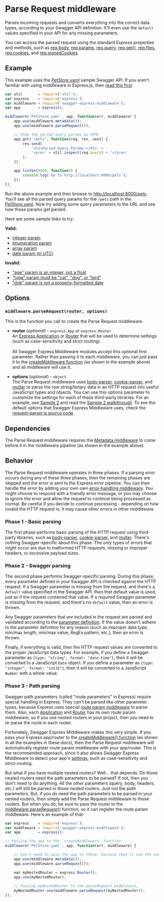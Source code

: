 Parse Request middleware
============================
Parses incoming requests and converts everything into the correct data types, according to your Swagger API definition.  It'll even use the `default` values specified in your API for any missing parameters.

You can access the parsed request using the standard Express properties and methods, such as [req.body](http://expressjs.com/4x/api.html#req.body), [req.params](http://expressjs.com/4x/api.html#req.params), [req.query](http://expressjs.com/4x/api.html#req.query), [req.get()](http://expressjs.com/4x/api.html#req.get), [req.files](http://expressjs.com/4x/api.html#req.files), [req.cookies](http://expressjs.com/4x/api.html#req.cookies), and [req.signedCookies](http://expressjs.com/4x/api.html#req.signedCookies).  


Example
--------------------------
This example uses the [PetStore.yaml](../../samples/PetStore.yaml) sample Swagger API.  If you aren't familiar with using middleware in Express.js, then [read this first](http://expressjs.com/guide/using-middleware.html).

````javascript
var util       = require('util');
var express    = require('express');
var middleware = require('swagger-express-middleware');
var app        = express();

middleware('PetStore.yaml', app, function(err, middleware) {
    app.use(middleware.metadata());
    app.use(middleware.parseRequest());

    // Show the parsed query params as HTML
    app.get('/pets', function(req, res, next) {
        res.send(
            '<h1>Parsed Query Params:</h1>' +
            '<pre>' + util.inspect(req.query) + '</pre>'
        );
    });

    app.listen(8000, function() {
        console.log('Go to http://localhost:8000/pets');
    });
});
````

Run the above example and then browse to [http://localhost:8000/pets](http://localhost:8000/pets).  You'll see all the parsed query params for the `/pets` path in the [PetStore.yaml](../../samples/PetStore.yaml).  Now try adding some query parameters to the URL and see how those params get parsed.  

Here are some sample links to try:

__Valid:__

* [integer param](http://localhost:8000/pets?age=4)
* [enumeration param](http://localhost:8000/pets?type=dog)
* [array param](http://localhost:8000/pets?tags=fluffy&tags=furry)
* [date param (in UTC)](http://localhost:8000/pets?dob=2005-04-25)

__Invalid:__

* ["age" param is an integer, not a float](http://localhost:8000/pets?age=4.5)
* ["type" param must be "cat", "dog", or "bird"](http://localhost:8000/pets?type=fish)
* ["dob" param is not a properly-formatted date](http://localhost:8000/pets?dob=2005/05/04)


Options
--------------------------
### `middleware.parseRequest(router, options)`
This is the function you call to create the Parse Request middleware.

* __router__ (_optional_) - `express.App` or `express.Router`<br>
An [Express Application](http://expressjs.com/4x/api.html#application) or [Router](http://expressjs.com/4x/api.html#router) that will be used to determine settings (such as case-sensitivity and strict routing).
<br><br>
All Swagger Express Middleware modules accept this optional first parameter. Rather than passing it to each middleware, you can just pass it to the [createMiddleware function](../exports/createMiddleware.md) (as shown in the example above) and all middleware will use it.

* __options__ (_optional_) - `object`<br>
The Parse Request middleware uses [body-parser](https://www.npmjs.com/package/body-parser), [cookie-parser](https://www.npmjs.com/package/cookie-parser), and [multer](https://www.npmjs.com/package/multer) to parse the raw string/binary data in an HTTP request into useful JavaScript types and objects.  You can use this options parameter to customize the settings for each of these third-party libraries.  For an example, see [Sample 2](../../samples/sample2.js) and read the [Sample 2 walkthrough](../samples/walkthrough2.md).  To see the default options that Swagger Express Middleware uses, check the [request-parser.js source code](../../lib/request-parser.js).


Dependencies
--------------------------
The Parse Request middleware requires the [Metadata middleware](metadata.md) to come before it in the middleware pipeline (as shown in the example above).


Behavior
--------------------------
The Parse Request middleware operates in three phases.  If a parsing error occurs during any of these three phases, then the remaining phases are skipped and the error is sent to the Express error pipeline.  You can then handle the error by adding your own own [error-handling middleware](http://expressjs.com/guide/error-handling.html).  You might choose to respond with a friendly error message, or you may choose to ignore the error and allow the request to continue being processed as normal.  Be careful if you decide to continue processing - depending on how invalid the HTTP request is, it may cause other errors in other middleware.


### Phase 1 - Basic parsing
The first phase performs basic parsing of the HTTP request using third-party libraries, such as [body-parser](https://www.npmjs.com/package/body-parser), [cookie-parser](https://www.npmjs.com/package/cookie-parser), and [multer](https://www.npmjs.com/package/multer).   There's nothing Swagger-specific about this phase.  The only types of errors that might occur are due to malformed HTTP requests, missing or improper headers, or excessive payload sizes.


### Phase 2 - Swagger parsing
The second phase performs Swagger-specific parsing.  During this phase, every parameter defined in your Swagger API is checked against the HTTP request.  If a Swagger parameter is missing from the request, and there's a `default` value specified in the Swagger API, then that default value is used, just as if the request contained that value.  If a _required_ Swagger parameter is missing from the request, and there's no `default` value, then an error is thrown.

Any Swagger parameters that _are_ included in the request are parsed and validated according to the [parameter definition](https://github.com/swagger-api/swagger-spec/blob/master/versions/2.0.md#parameter-object).  If the value doesn't adhere to the parameter definition for any reason (such as improper data type, min/max length, min/max value, RegEx pattern, etc.), then an error is thrown.

Finally, if everything is valid, then the HTTP request values are converted to the proper JavaScript data types.  For example, if you define a Swagger parameter as `{type: "string", format: "date-time"}`, then it will be converted to a JavaScript `Date` object.  If you define a parameter as `{type: "integer", format: "int32"}`, then it will be converted to a JavaScript `Number` with a whole value.


### Phase 3 - Path parsing
Swagger path parameters (called "route parameters" in Express) require special handling in Express.  They can't be parsed like other parameter types, because Express uses special [route param middleware](http://expressjs.com/4x/api.html#app.param) to parse them.  Also, each [Application](http://expressjs.com/4x/api.html#application) and [Router](http://expressjs.com/4x/api.html#router) has its own route param middleware, so if you use nested routers in your project, then you need to re-parse the route in each router.

Fortunately, Swagger Express Middleware makes this very simple.  If you pass your Express app/router to the [createMiddleware() function](../exports/createMiddleware.md) (as shown in all the examples in these docs), then the Parse Request middleware will automatically register route param middleware with your app/router.  This is the recommended approach, since it also allows Swagger Express Middleware to detect your app's [settings](http://expressjs.com/4x/api.html#app.set), such as case-sensitivity and strict-routing.

But what if you have multiple nested routers?  Well... that depends.  Do those nested routers need the path parameters to be parsed?  If not, then you don't need to do anything.  All the _other_ parameters (query, body, headers, etc.) will still be parsed in those nested routers.  Just not the _path_ parameters.  But, if you _do_ need the path parameters to be parsed in your nested routers, then simply add the Parse Request middleware to those routers.  But when you do, be sure to pass the router to the [middleware.parseRequest()](#middlewareparserequestrouter-options) function, so it can register the route param middleware.  Here's an example of that:

````javascript
var express    = require('express');
var middleware = require('swagger-express-middleware');
var app        = express();

// Passing the app to the `createMiddleware` function
middleware('PetStore.yaml', app, function(err, middleware) {

    // Don't need to pass the app to these, because they'll use the one passed above
    app.use(middleware.metadata());    
    app.use(middleware.parseRequest());

    var myNestedRouter = express.Router();
    app.use(myNestedRouter);
    
    // Passing myNestedRouter to the parseRequest middleware,
    myNestedRouter.use(middleware.parseRequest(myNestedRouter));
});
````

